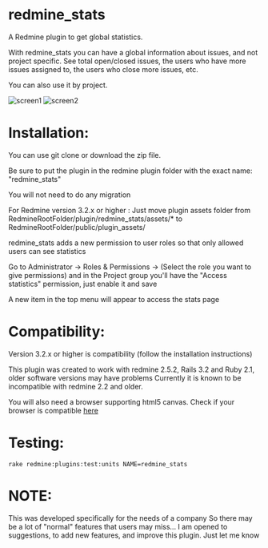redmine_stats
==
A Redmine plugin to get global statistics.

With redmine_stats you can have a global information about issues, and not project specific. See total open/closed issues, the users who have more issues assigned to, the users who close more issues, etc.

You can also use it by project.

![screen1](https://dl.dropboxusercontent.com/u/3304230/do_not_delete/screen1.png)
![screen2](https://dl.dropboxusercontent.com/u/3304230/do_not_delete/screen2.png)

Installation:
==

You can use git clone or download the zip file.

Be sure to put the plugin in the redmine plugin folder with the exact name: "redmine_stats"

You will not need to do any migration

For Redmine version 3.2.x or higher : Just move plugin assets folder from RedmineRootFolder/plugin/redmine_stats/assets/* to RedmineRootFolder/public/plugin_assets/

redmine_stats adds a new permission to user roles so that only allowed users can see statistics

Go to Administrator -> Roles & Permissions -> (Select the role you want to give permissions) and in the Project group you'll have the "Access statistics" permission, just enable it and save

A new item in the top menu will appear to access the stats page

Compatibility:
==
Version 3.2.x or higher is compatibility (follow the installation instructions)

This plugin was created to work with redmine 2.5.2, Rails 3.2 and Ruby 2.1, older software versions may have problems
Currently it is known to be incompatible with redmine 2.2 and older.

You will also need a browser supporting html5 canvas. Check if your browser is compatible [here](http://caniuse.com/#feat=canvas)

Testing:
== 

    rake redmine:plugins:test:units NAME=redmine_stats

NOTE:
==

This was developed specifically for the needs of a company So there may be a lot of "normal" features that users may miss... I am opened to suggestions, to add new features, and improve this plugin. Just let me know

